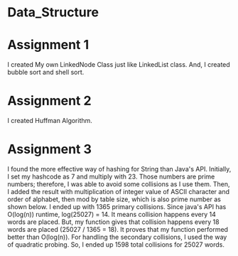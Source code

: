 # Data_Structure

# Assignment 1
 
I created My own LinkedNode Class just like LinkedList class. 
And, I created bubble sort and shell sort. 

# Assignment 2
I created Huffman Algorithm.

# Assignment 3

I found the more effective way of hashing for String than Java's API.
Initially, I set my hashcode as 7 and multiply with 23. Those numbers are prime 
numbers; therefore, I was able to avoid some  collisions as I use them. 
Then, I added the result with multiplication of integer value of ASCII character 
and order of alphabet, then mod by table size, which is also prime number as shown below. 
I ended up with 1365 primary collisions. Since java's API has O(log(n)) runtime, log(25027) = 14.
It means collision happens every 14 words are placed.
But, my function gives that collision happens every 18 words are placed (25027 / 1365 = 18).
It proves that my function performed better than O(log(n)). For handling the secondary 
collisions, I used the way of quadratic probing.
So, I ended up 1598 total collisions for 25027 words.
